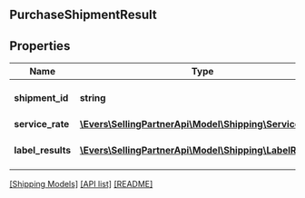 ## PurchaseShipmentResult

## Properties

Name | Type | Description | Notes
------------ | ------------- | ------------- | -------------
**shipment_id** | **string** | The unique shipment identifier. |
**service_rate** | [**\Evers\SellingPartnerApi\Model\Shipping\ServiceRate**](ServiceRate.md) |  |
**label_results** | [**\Evers\SellingPartnerApi\Model\Shipping\LabelResult[]**](LabelResult.md) | A list of label results |

[[Shipping Models]](../) [[API list]](../../Api) [[README]](../../../README.md)
